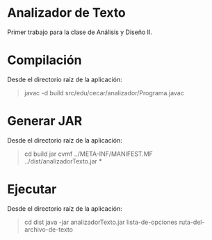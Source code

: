 # Analizador de Texto

Primer trabajo para la clase de Análisis y Diseño II.

# Compilación

Desde el directorio raíz de la aplicación:

> javac -d build src/edu/cecar/analizador/Programa.javac

# Generar JAR

Desde el directorio raíz de la aplicación:

> cd build
> jar cvmf ../META-INF/MANIFEST.MF ../dist/analizadorTexto.jar *

# Ejecutar

Desde el directorio raíz de la aplicación:

> cd dist
> java -jar analizadorTexto.jar lista-de-opciones ruta-del-archivo-de-texto